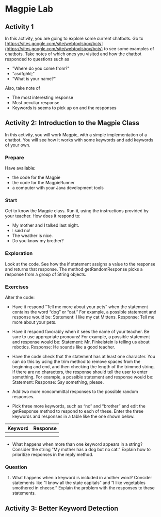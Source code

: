 # Magpie Lab

## Activity 1

In this activity, you are going to explore some current chatbots. Go to [https://sites.google.com/site/webtoolsbox/bots](https://sites.google.com/site/webtoolsbox/bots) to see some examples of chatbots. Take notes of which ones you visited and how the chatbot responded to questions such as 

- "Where do you come from?"
- "asdfghkl;"
- "What is your name?"

Also, take note of
- The most interesting response
- Most peculiar response
- Keywords is seems to pick up on and the responses

## Activity 2: Introduction to the Magpie Class

In this activity, you will work Magpie, with a simple implementation of a chatbot. You will see how it works with some keywords and add keywords of your own.

### Prepare
Have available:
- the code for the Magpie
- the code for the MagpieRunner
- a computer with your Java development tools

### Start
Get to know the Magpie class. Run it, using the instructions provided by your teacher.
How does it respond to:
- My mother and I talked last night.
- I said no!
- The weather is nice.
- Do you know my brother?

### Exploration
Look at the code. See how the if statement assigns a value to the response and returns that response. The method getRandomResponse picks a response from a group of String objects.

### Exercises
Alter the code:
- Have it respond “Tell me more about your pets” when the statement contains the word “dog” or “cat.” For example, a possible statement and response would be:
Statement: I like my cat Mittens.
Response: Tell me more about your pets.

- Have it respond favorably when it sees the name of your teacher. Be sure to use appropriate pronouns! For example, a possible statement and response would be:
Statement: Mr. Finkelstein is telling us about robotics.
Response: He sounds like a good teacher.

- Have the code check that the statement has at least one character. You can do this by using the trim method to remove spaces from the beginning and end, and then checking the length of the trimmed string. If there are no characters, the response should tell the user to enter something. For example, a possible statement and response would be:
Statement:
Response: Say something, please.

- Add two more noncommittal responses to the possible random responses.
- Pick three more keywords, such as “no” and “brother” and edit the getResponse method to respond to each of these. Enter the three keywords and responses in a table like the one shown below.

| Keyword       | Response      |
| ------------- | ------------- |
|               |               |
|               |               |

- What happens when more than one keyword appears in a string? Consider the string “My mother has a dog but no cat.” Explain how to prioritize responses in the reply method.

### Question
1. What happens when a keyword is included in another word? Consider statements like “I know all the state capitals” and “I like vegetables smothered in cheese.” Explain the problem with the responses to these statements.

## Activity 3: Better Keyword Detection
